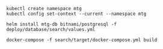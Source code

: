 ```shell
kubectl create namespace mtg
kubectl config set-context --current --namespace mtg
```

```shell
helm install mtg-db bitnami/postgresql -f deploy/database/search/values.yml
```

```shell
docker-compose -f search/target/docker-compose.yml build
```